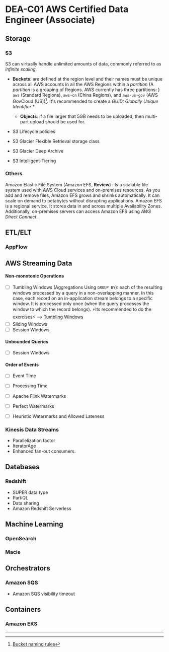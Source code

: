 # DEA-C01 AWS Certified Data Engineer (Associate)

## Storage

### S3

S3 can virtually handle unlimited amounts of data, commonly referred to as *infinite scaling*. 

- **Buckets**: are defined at the region level and their names must be unique across all AWS accounts in all the AWS Regions within a *partition* (A *partition* is a grouping of Regions. AWS currently has three partitions: } `aws` (Standard Regions), `aws-cn` (China Regions), and `aws-us-gov` (AWS GovCloud (US))[^1]. It's recommended to create a *GUID: Globally Unique Identifier*.*
  - **Objects**: if a file larger that 5GB needs to be uploaded, then multi-part upload should be used for.

- S3 Lifecycle policies
- S3 Glacier Flexible Retrieval storage class
- S3 Glacier Deep Archive
- S3 Intelligent-Tiering

### Others

Amazon Elastic File System (Amazon EFS, **Review**)
: Is a scalable file system used with AWS Cloud services and on-premises resources. As you add and remove files, Amazon EFS grows and shrinks automatically. It can scale on demand to petabytes without disrupting applications. Amazon EFS is a regional service. It stores data in and across multiple Availability Zones. Additionally, on-premises servers can access Amazon EFS using *AWS Direct Connect*.

## ETL/ELT

### AppFlow

## AWS Streaming Data

#### Non-monotonic Operations

- [ ] Tumbling Windows (Aggregations Using ```GROUP BY```): each of the resulting windows processed by a query in a non-overlapping manner. In this case, each record on an in-application stream belongs to a specific window. It is processed only once (when the query processes the window to which the record belongs).  ⚡Its recommended to do the exercises⚡ --> [Tumbling Windows](https://docs.aws.amazon.com/kinesisanalytics/latest/dev/tumbling-window-concepts.html)
- [ ] Sliding Windows
- [ ] Session Windows

#### Unbounded Queries

- [ ] Session Windows

#### Order of Events

- [ ] Event Time
- [ ] Processing Time

- [ ] Apache Flink Watermarks
- [ ] Perfect Watermarks
- [ ] Heuristic Watermarks and Allowed Lateness

### Kinesis Data Streams

- Parallelization factor
- IteratorAge
- Enhanced fan-out consumers.

## Databases

### Redshift

- SUPER data type
- PartiQL
- Data sharing
- Amazon Redshift Serverless

## Machine Learning

### OpenSearch

### Macie

## Orchestrators

### Amazon SQS

- Amazon SQS visibility timeout

## Containers

### Amazon EKS
___
[^1]: [Bucket naming rules](https://docs.aws.amazon.com/AmazonS3/latest/userguide/bucketnamingrules.html)
